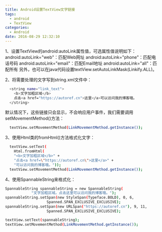 ```yaml
---
title: Android设置TextView文字链接
tags:
  - android
  - TextView
categories:
  - Android
date: 2016-08-29 12:32:10
---
```


1、设置TextView的android:autoLink属性值，可选属性值说明如下：
android:autoLink="web"：匹配Web网址
android:autoLink="phone"：匹配电话号码
android:autoLink="email"：匹配Email地址
android:autoLink="all"：匹配所有
另外，也可以在java代码设置textView.setAutoLinkMask(Linkify.ALL)。

2、将需要处理的文字写到string.xml文件中：
``` bash
  <string name="link_text">
    <b>文字加粗区域</b>
    点击<a href="https://autoref.cn">这里</a>可以访问我的博客哦。
  </string>
```
默认情况下，这些链接只会显示，不会响应用户事件，我们需要调用setMovementMethod()方法：
``` bash
  textView.setMovementMethod(LinkMovementMethod.getInstance());
```

3、使用Html类的fromHtml()方法格式化文字：
``` bash
  textView.setText(
    Html.fromHtml(
    "<b>文字加粗区域</b>" +
    "点击<a href=\"https://autoref.cn\">这里</a>" +
    "可以访问我的博客哦。"));
  textView.setMovementMethod(LinkMovementMethod.getInstance());
```

4、使用SpannableString来格式化：
``` bash
SpannableString spannableString = new SpannableString(
            "文字加粗区域。点击这里可以访问我的博客哦。");
spannableString.setSpan(new StyleSpan(Typeface.BOLD), 0, 6,
                   Spanned.SPAN_EXCLUSIVE_EXCLUSIVE);
spannableString.setSpan(new URLSpan("https://autoref.cn"), 9, 11,
                   Spanned.SPAN_EXCLUSIVE_EXCLUSIVE);

textView.setText(spannableString);
textView.setMovementMethod(LinkMovementMethod.getInstance());
```
